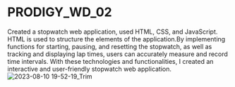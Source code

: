 # PRODIGY_WD_02
Created a stopwatch web application, used HTML, CSS, and JavaScript. HTML is used to structure the elements of the application.By implementing functions for starting, pausing, and resetting the stopwatch, as well as tracking and displaying lap times, users can accurately measure and record time intervals. With these technologies and functionalities, I created an interactive and user-friendly stopwatch web application.
![2023-08-10 19-52-19_Trim](https://github.com/Tanmay7586/PRODIGY_WD_02/assets/94454903/a226103f-7675-454d-8e6e-76877a7f0d1d)
